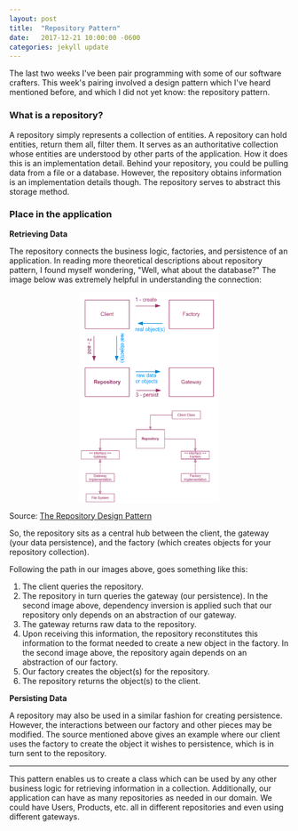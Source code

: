 ```yaml
---
layout: post
title:  "Repository Pattern"
date:   2017-12-21 10:00:00 -0600
categories: jekyll update
---
```


The last two weeks I've been pair programming with some of our software crafters. This week's pairing involved a design pattern which I've heard mentioned before, and which I did not yet know: the repository pattern.

### What is a repository?

A repository simply represents a collection of entities.  A repository can hold entities, return them all, filter them.  It serves as an authoritative collection whose entities are understood by other parts of the application. How it does this is an implementation detail. Behind your repository, you could be pulling data from a file or a database.  However, the repository obtains information is an implementation details though.  The repository serves to abstract this storage method.

### Place in the application

**Retrieving Data**

The repository connects the business logic, factories, and persistence of an application.  In reading more theoretical descriptions about repository pattern, I found myself wondering, "Well, what about the database?" The image below was extremely helpful in understanding the connection:

<img src="/images/repo.png" style="width: 50%; margin: auto; display: block;">

<img src="/images/repository-with-interfaces.png" style="width: 50%; margin: auto; display: block;">

Source: [The Repository Design Pattern](https://code.tutsplus.com/tutorials/the-repository-design-pattern--net-35804)

So, the repository sits as a central hub between the client, the gateway (your data persistence), and the factory (which creates objects for your repository collection).

Following the path in our images above, goes something like this:

1. The client queries the repository.
2. The repository in turn queries the gateway (our persistence). In the second image above, dependency inversion is applied such that our repository only depends on an abstraction of our gateway.
3. The gateway returns raw data to the repository.
4. Upon receiving this information, the repository reconstitutes this information to the format needed to create a new object in the factory.  In the second image above, the repository again depends on an abstraction of our factory.
5. Our factory creates the object(s) for the repository.
6. The repository returns the object(s) to the client.

**Persisting Data**

A repository may also be used in a similar fashion for creating persistence.  However, the interactions between our factory and other pieces may be modified. The source mentioned above gives an example where our client uses the factory to create the object it wishes to persistence, which is in turn sent to the repository.

---

This pattern enables us to create a class which can be used by any other business logic for retrieving information in a collection.  Additionally, our application can have as many repositories as needed in our domain.  We could have Users, Products, etc. all in different repositories and even using different gateways.